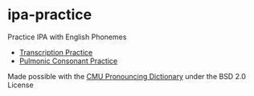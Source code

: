 # ipa-practice
Practice IPA with English Phonemes

 * [Transcription Practice](consonants/)
 * [Pulmonic Consonant Practice](grid-keyboard/)

Made possible with the [CMU Pronouncing Dictionary](http://www.speech.cs.cmu.edu/cgi-bin/cmudict) under the BSD 2.0 License
